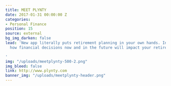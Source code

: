 ```yaml
---
title: MEET PLYNTY
date: 2017-01-31 00:00:00 Z
categories:
- Personal Finance
position: 15
source: external
bg_img_darken: false
lead: 'New app literally puts retirement planning in your own hands. Instantly see
  how financial decisions now and in the future will impact your retirement income.

'
img: "/uploads/meetplynty-500-2.png"
img_bleed: false
link: http://www.plynty.com
banner_img: "/uploads/meetplynty-header.png"
---
```


